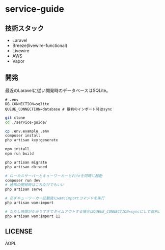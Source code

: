 # service-guide

## 技術スタック
- Laravel
- Breeze(livewire-functional)
- Livewire
- AWS
- Vapor

## 開発

最近のLaravelに従い開発時のデータベースはSQLite。

```dotenv
# .env
DB_CONNECTION=sqlite
QUEUE_CONNECTION=database # 最初のインポート時はsync
```

```bash
git clone 
cd ./service-guide/

cp .env.example .env
composer install
php artisan key:generate

npm install
npm run build

php artisan migrate
php artisan db:seed

# ローカルサーバーとキューワーカーとViteを同時に起動
composer run dev
# 通常の開発時はこれだけでもいい
php artisan serve

# 必ずキューワーカー起動後にwam:importコマンドを実行
php artisan wam:import

# ただし時間がかかりすぎてタイムアウトする場合はQUEUE_CONNECTION=syncにして個別にインポートしたほうがいい
php artisan wam:import 11
```

## LICENSE
AGPL  
